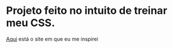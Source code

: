 # Projeto feito no intuito de treinar meu CSS.

<a target="_blank" href="https://filipedeschamps.com.br/blackfriday-2021">Aqui</a> está o site em que eu me inspirei
